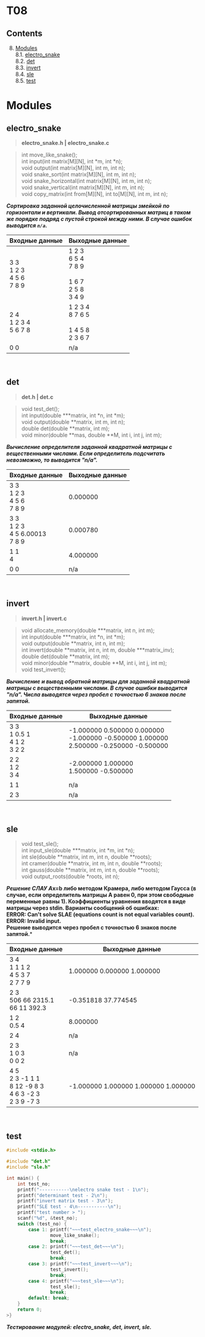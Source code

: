 # T08

## Contents

8. [Modules](#modules) \
 8.1. [electro_snake](#electro_snake) \
 8.2. [det](#det) \
 8.3. [invert](#invert) \
 8.4. [sle](#sle) \
 8.5. [test](#test)

# Modules 

## electro_snake
>**electro_snake.h | electro_snake.c**

>int move_like_snake(); 
<br/>int input(int matrix[M][N], int *m, int *n);
<br/>void output(int matrix[M][N], int m, int n);
<br/>void snake_sort(int matrix[M][N], int m, int n);
<br/>void snake_horizontal(int matrix[M][N], int m, int n);
<br/>void snake_vertical(int matrix[M][N], int m, int n);
<br/>void copy_matrix(int from[M][N], int to[M][N], int m, int n);

***Сортировка заданной целочисленной матрицы змейкой по горизонтали и вертикали. Вывод отсортированных матриц в таком же порядке подряд с пустой строкой между ними. В случае ошибок выводится `n/a`.***

| Входные данные | Выходные данные |
| ------ | ------ |
| 3 3<br/>1 2 3<br/>4 5 6<br/>7 8 9 | 1 2 3<br/>6 5 4<br/>7 8 9<br/><br/>1 6 7<br/>2 5 8<br/>3 4 9<br/> |
| 2 4<br/>1 2 3 4<br/>5 6 7 8 | 1 2 3 4<br/>8 7 6 5<br/><br/>1 4 5 8<br/>2 3 6 7<br/> |
| 0 0 | n/a |

<br/>


## det

>**det.h | det.c**

>void test_det();
<br/>int input(double ***matrix, int *n, int *m);
<br/>void output(double **matrix, int m, int n);
<br/>double det(double **matrix, int m);
<br/>void minor(double **mas, double **M, int i, int j, int m);

***Вычисление определителя заданной квадратной матрицы с вещественными числами. Если определитель подсчитать невозможно, то выводится "n/a".***

| Входные данные | Выходные данные |
| ------ | ------ |
| 3 3<br/>1 2 3<br/>4 5 6<br/>7 8 9 | 0.000000 |
| 3 3<br/>1 2 3<br/>4 5 6.00013<br/>7 8 9 | 0.000780 |
| 1 1<br/>4 | 4.000000 |
| 0 0 | n/a |

<br/>


## invert

>**invert.h | invert.c**

>void allocate_memory(double ***matrix, int n, int m);
<br/>int input(double ***matrix, int *n, int *m);
<br/>void output(double **matrix, int n, int m);
<br/>int invert(double **matrix, int n, int m, double ***matrix_inv);
<br/>double det(double **matrix, int m);
<br/>void minor(double **matrix, double **M, int i, int j, int m);
<br/>void test_invert();

***Вычисление и вывод обратной матрицы для заданной квадратной матрицы с вещественными числами. В случае ошибки выводится "n/a". Числа выводятся через пробел с точностью 6 знаков после запятой.***

| Входные данные | Выходные данные |
| ------ | ------ |
| 3 3<br/>1 0.5 1<br/>4 1 2<br/>3 2 2 | -1.000000 0.500000 0.000000<br/>-1.000000 -0.500000 1.000000<br/>2.500000 -0.250000 -0.500000 |
| 2 2<br/>1 2<br/>3 4 | -2.000000 1.000000<br/>1.500000 -0.500000 |
| 1 1 | n/a |
| 2 3 | n/a |

<br/>


## sle

>void test_sle();
<br/>int input_sle(double ***matrix, int *m, int *n);
<br/>int sle(double **matrix, int m, int n, double **roots);
<br/>int cramer(double **matrix, int m, int n, double **roots);
<br/>int gauss(double **matrix, int m, int n, double **roots);
<br/>void output_roots(double *roots, int n);

***Решение СЛАУ A*x=b либо методом Крамера, либо методом Гаусса (в случае, если определитель матрицы A равен 0, при этом свободные переменные равны 1). Коэффициенты уравнения вводятся в виде матрицы через stdin. Варианты сообщений об ошибках: <br/> ERROR:  Can't solve SLAE (equations count is not equal variables count).<br/>ERROR: Invalid input.<br/> Решение выводится через пробел с точностью 6 знаков после запятой.***

| Входные данные | Выходные данные |
| ------ | ------ |
| 3 4<br/>1 1 1 2<br/>4 5 3 7<br/>2 7 7 9 | 1.000000 0.000000 1.000000 |
| 2 3<br/>506 66 2315.1<br/>66 11 392.3 | -0.351818 37.774545 |
| 1 2<br/>0.5 4 | 8.000000 |
| 2 4 | n/a |
| 2 3<br/>1 0 3<br/>0 0 2 | n/a | 
| 4 5<br/>2 3 -1 1 1<br/>8 12 -9 8 3<br/>4 6 3 -2 3<br/>2 3 9 -7 3 | -1.000000 1.000000 1.000000 1.000000 |

<br/>


## test

```c
#include <stdio.h>

#include "det.h"
#include "sle.h"

int main() {
    int test_no;
    printf("-----------\nelectro snake test - 1\n");
    printf("determinant test - 2\n");
    printf("invert matrix test - 3\n");
    printf("SLE test - 4\n-----------\n");
    printf("test number > ");
    scanf("%d", &test_no);
    switch (test_no) {
        case 1: printf("~~~test_electro_snake~~~\n");
                move_like_snake();
                break;
        case 2: printf("~~~test_det~~~\n");
                test_det();
                break;
        case 3: printf("~~~test_invert~~~\n");
                test_invert();
                break;
        case 4: printf("~~~test_sle~~~\n");
                test_sle();
                break;
        default: break;
    }
    return 0;
>}
```

***Тестирование модулей: electro_snake, det, invert, sle.***
<br/>
